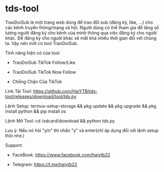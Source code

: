 # tds-tool
TraoDoiSub là một trang web dùng để trao đổi sub (đăng ký, like, ...) cho các kênh truyền thông/mạng xã hội. Người dùng có thể tham gia để tăng số lượng người đăng ký cho kênh của mình thông qua việc đăng ký cho người khác. Để đăng ký cho người khác sẽ mất khá nhiều thời gian đối với chúng ta. Vậy nên mới có tool TraoDoiSub.

Tính năng hiện có của tool:

+ TraoDoiSub TikTok Follow/Like

+ TraoDoiSub TikTok Now Follow

+ Chống Chặn Của TikTok

Link Tải Tool: https://github.com/HaiYTB/tds-tool/releases/download/tool/tds.py

Lệnh Setup: termux-setup-storage && pkg update && pkg upgrade && pkg install python && pip install os

Lệnh Mở Tool: cd /sdcard/download && python tds.py

Lưu ý: Nếu nó hỏi "y/n" thì nhấn "y" và enter(chỉ áp dụng đối với lệnh setup thôi nhé.)

Support:

+ FaceBook: https://www.facebook.com/haiytb22

+ Telegram: https://t.me/haiytb22
